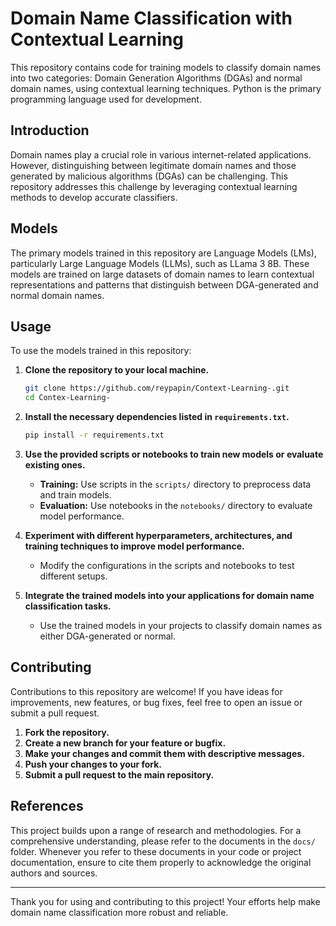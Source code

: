 # Domain Name Classification with Contextual Learning

This repository contains code for training models to classify domain names into two categories: Domain Generation Algorithms (DGAs) and normal domain names, using contextual learning techniques. Python is the primary programming language used for development.

## Introduction

Domain names play a crucial role in various internet-related applications. However, distinguishing between legitimate domain names and those generated by malicious algorithms (DGAs) can be challenging. This repository addresses this challenge by leveraging contextual learning methods to develop accurate classifiers.

## Models

The primary models trained in this repository are Language Models (LMs), particularly Large Language Models (LLMs), such as LLama 3 8B. These models are trained on large datasets of domain names to learn contextual representations and patterns that distinguish between DGA-generated and normal domain names.

## Usage

To use the models trained in this repository:

1. **Clone the repository to your local machine.**
    ```sh
    git clone https://github.com/reypapin/Context-Learning-.git
    cd Contex-Learning-
    ```

2. **Install the necessary dependencies listed in `requirements.txt`.**
    ```sh
    pip install -r requirements.txt
    ```

3. **Use the provided scripts or notebooks to train new models or evaluate existing ones.**
    - **Training:** Use scripts in the `scripts/` directory to preprocess data and train models.
    - **Evaluation:** Use notebooks in the `notebooks/` directory to evaluate model performance.

4. **Experiment with different hyperparameters, architectures, and training techniques to improve model performance.**
    - Modify the configurations in the scripts and notebooks to test different setups.

5. **Integrate the trained models into your applications for domain name classification tasks.**
    - Use the trained models in your projects to classify domain names as either DGA-generated or normal.

## Contributing

Contributions to this repository are welcome! If you have ideas for improvements, new features, or bug fixes, feel free to open an issue or submit a pull request.

1. **Fork the repository.**
2. **Create a new branch for your feature or bugfix.**
3. **Make your changes and commit them with descriptive messages.**
4. **Push your changes to your fork.**
5. **Submit a pull request to the main repository.**

## References

This project builds upon a range of research and methodologies. For a comprehensive understanding, please refer to the documents in the `docs/` folder. Whenever you refer to these documents in your code or project documentation, ensure to cite them properly to acknowledge the original authors and sources.

---

Thank you for using and contributing to this project! Your efforts help make domain name classification more robust and reliable.

